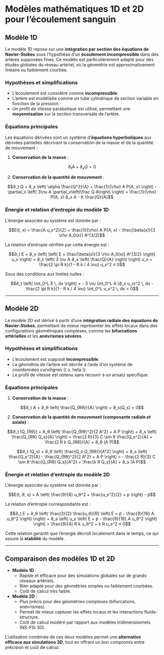 
# Modèles mathématiques 1D et 2D pour l’écoulement sanguin

## Modèle 1D
Le modèle 1D repose sur une **intégration par section des équations de Navier-Stokes** sous l’hypothèse d’un **écoulement incompressible** dans des artères supposées fines. Ce modèle est particulièrement adapté pour des études globales du réseau artériel, où la géométrie est approximativement linéaire ou faiblement courbée.

### Hypothèses et simplifications
- L’écoulement est considéré comme **incompressible**.
- L’artère est modélisée comme un tube cylindrique de section variable en fonction de la pression.
- Un profil de vitesse parabolique est utilisé, permettant une **moyennisation** sur la section transversale de l’artère.

### Équations principales
Les équations dérivées sont un système d’**équations hyperboliques** aux dérivées partielles décrivant la conservation de la masse et de la quantité de mouvement :

1. **Conservation de la masse** :
```math
∂_t A + ∂_x Q = 0
```

2. **Conservation de la quantité de mouvement** :
```math
∂_t Q + ∂_x \left( \alpha \frac{Q^2}{A} + \frac{1}{\rho} A P(A, x) \right) - \partial_x \left( 3\nu A \partial_x\left(\frac Q A\right) \right) = \frac{1}{\rho} P(A, x) ∂_x A - K \frac{Q}{A}
```

### Énergie et relation d’entropie du modèle 1D
L’énergie associée au système est donnée par :
```math
E(t, x) = \frac{A u_x^2}{2} + \frac{1}{\rho} A P(A, x) - \frac{\beta(x)}{3 \rho A_0(x)} A^{3/2}
```

La relation d’entropie vérifiée par cette énergie est :
```math
∂_t E + ∂_x \left( \left( E + \frac{\beta(x)}{3 \rho A_0(x)} A^{3/2} \right) u_x \right) = ∂_x \left( 3 \nu A ∂_x \left( \frac{Q}{A} \right) \right) u_x + \frac{2 \pi R k}{1 - R k / 4 \nu} u_x^2 ≤ 0
```

Sous des conditions aux limites nulles :
```math
∂_t \left( \int_0^L E \, dx \right) = - 3 \nu \int_0^L A (∂_x u_x)^2 \, dx - \frac{2 \pi R k}{1 - R k / 4 \nu} \int_0^L u_x^2 \, dx < 0
```

---

## Modèle 2D
Le modèle 2D est dérivé à partir d’une **intégration radiale des équations de Navier-Stokes**, permettant de mieux représenter les effets locaux dans des configurations géométriques complexes, comme les **bifurcations artérielles** et les **anévrismes sévères**.

### Hypothèses et simplifications
- L’écoulement est supposé **incompressible**.
- La géométrie de l’artère est décrite à l’aide d’un système de coordonnées curvilignes (\( s, 	heta \)).
- Le profil de vitesse est obtenu sans recourir à un ansatz spécifique.

### Équations principales
1. **Conservation de la masse** :
```math
∂_t A + ∂_θ \left( \frac{Q_{Rθ}}{A} \right) + ∂_s(Q_s) = 0
```

2. **Conservation de la quantité de mouvement (composante radiale et axiale)** :
```math
∂_t (Q_{Rθ}) + ∂_θ \left( \frac{Q_{Rθ}^2}{2 A^2} + A P \right) + ∂_s \left( \frac{Q_{Rθ} Q_s}{A} \right) = \frac{2 R}{3} C \sin θ \frac{Q_s^2}{A} + \frac{2 R k Q_{Rθ}}{A} + ∂_θ (A P)
```
```math
∂_t (Q_s) + ∂_θ \left( \frac{Q_s Q_{Rθ}}{A^2} \right) + ∂_s \left( \frac{Q_s^2}{A} - \frac{Q_{Rθ}^2}{2 A^2} + A P \right) = - \frac{2 R}{3} C \sin θ \frac{Q_{Rθ} Q_s}{A^2} + \frac{k R Q_s}{A} + ∂_s (A P)
```

### Énergie et relation d’entropie du modèle 2D
L’énergie associée au système est donnée par :
```math
E(t, θ, s) = A \left( \frac{9}{8} u_θ^2 + \frac{u_s^2}{2} + p \right) - p̃
```

La relation d’entropie correspondante est :
```math
∂_t E + ∂_θ \left( \frac{3}{2} \frac{u_θ}{R} \left( E + p̃ - \frac{9}{16} A u_θ^2 \right) \right) + ∂_s \left( u_s \left( E + p̃ - \frac{9}{16} A u_θ^2 \right) \right) = \frac{9}{4} R k u_θ^2 + k R u_s^2 ≤ 0
```

Cette relation garantit que l’énergie décroît localement dans le temps, ce qui assure la **stabilité** du modèle.

---

## Comparaison des modèles 1D et 2D
- **Modèle 1D** :
  - Rapide et efficace pour des simulations globales sur de grands réseaux artériels.
  - Bien adapté pour des géométries simples ou faiblement courbées.
  - Coût de calcul très faible.
- **Modèle 2D** :
  - Plus précis pour des géométries complexes (bifurcations, anévrismes).
  - Permet de mieux capturer les effets locaux et les interactions fluide-structure.
  - Coût de calcul modéré par rapport aux modèles tridimensionnels (NS-FSI 3D).

L’utilisation combinée de ces deux modèles permet une **alternative efficace aux simulations 3D**, tout en offrant un bon compromis entre précision et coût de calcul.
